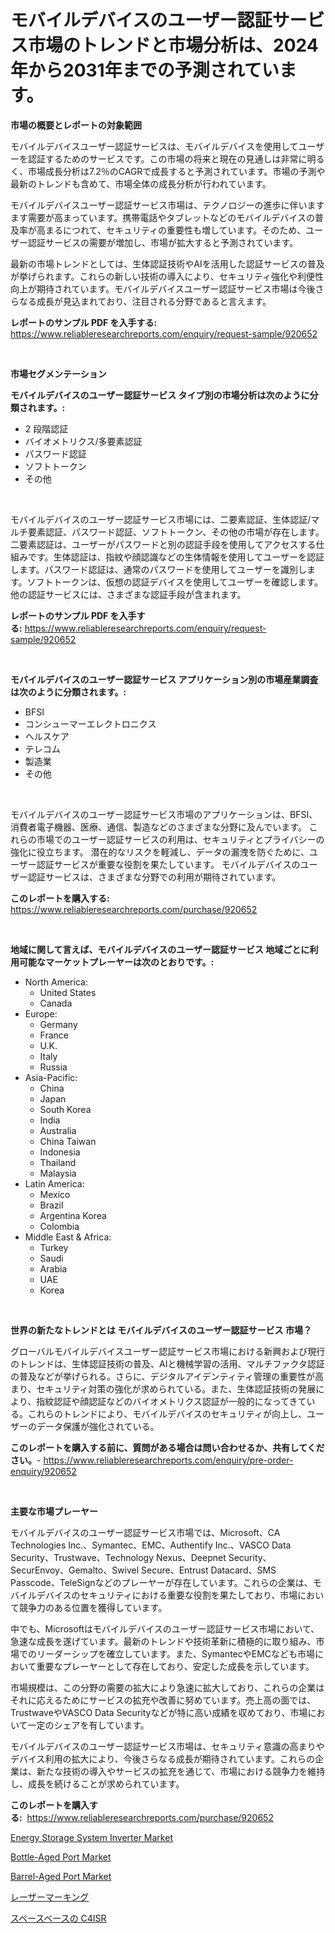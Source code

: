 <p><h1>モバイルデバイスのユーザー認証サービス市場のトレンドと市場分析は、2024年から2031年までの予測されています。</h1></p><p><strong>市場の概要とレポートの対象範囲</strong></p>
<p><p>モバイルデバイスユーザー認証サービスは、モバイルデバイスを使用してユーザーを認証するためのサービスです。この市場の将来と現在の見通しは非常に明るく、市場成長分析は7.2％のCAGRで成長すると予測されています。市場の予測や最新のトレンドも含めて、市場全体の成長分析が行われています。</p><p>モバイルデバイスユーザー認証サービス市場は、テクノロジーの進歩に伴いますます需要が高まっています。携帯電話やタブレットなどのモバイルデバイスの普及率が高まるにつれて、セキュリティの重要性も増しています。そのため、ユーザー認証サービスの需要が増加し、市場が拡大すると予測されています。</p><p>最新の市場トレンドとしては、生体認証技術やAIを活用した認証サービスの普及が挙げられます。これらの新しい技術の導入により、セキュリティ強化や利便性向上が期待されています。モバイルデバイスユーザー認証サービス市場は今後さらなる成長が見込まれており、注目される分野であると言えます。</p></p>
<p><strong>レポートのサンプル PDF を入手する:</strong> <a href="https://www.reliableresearchreports.com/enquiry/request-sample/920652">https://www.reliableresearchreports.com/enquiry/request-sample/920652</a></p>
<p>&nbsp;</p>
<p><strong>市場セグメンテーション</strong></p>
<p><strong>モバイルデバイスのユーザー認証サービス タイプ別の市場分析は次のように分類されます。:</strong></p>
<p><ul><li>2 段階認証</li><li>バイオメトリクス/多要素認証</li><li>パスワード認証</li><li>ソフトトークン</li><li>その他</li></ul></p>
<p>&nbsp;</p>
<p><p>モバイルデバイスのユーザー認証サービス市場には、二要素認証、生体認証/マルチ要素認証、パスワード認証、ソフトトークン、その他の市場が存在します。二要素認証は、ユーザーがパスワードと別の認証手段を使用してアクセスする仕組みです。生体認証は、指紋や顔認識などの生体情報を使用してユーザーを認証します。パスワード認証は、通常のパスワードを使用してユーザーを識別します。ソフトトークンは、仮想の認証デバイスを使用してユーザーを確認します。他の認証サービスには、さまざまな認証手段が含まれます。</p></p>
<p><strong>レポートのサンプル PDF を入手する:</strong>&nbsp;<a href="https://www.reliableresearchreports.com/enquiry/request-sample/920652">https://www.reliableresearchreports.com/enquiry/request-sample/920652</a></p>
<p>&nbsp;</p>
<p><strong> モバイルデバイスのユーザー認証サービス アプリケーション別の市場産業調査は次のように分類されます。:</strong></p>
<p><ul><li>BFSI</li><li>コンシューマーエレクトロニクス</li><li>ヘルスケア</li><li>テレコム</li><li>製造業</li><li>その他</li></ul></p>
<p>&nbsp;</p>
<p><p>モバイルデバイスのユーザー認証サービス市場のアプリケーションは、BFSI、消費者電子機器、医療、通信、製造などのさまざまな分野に及んでいます。 これらの市場でのユーザー認証サービスの利用は、セキュリティとプライバシーの強化に役立ちます。 潜在的なリスクを軽減し、データの漏洩を防ぐために、ユーザー認証サービスが重要な役割を果たしています。 モバイルデバイスのユーザー認証サービスは、さまざまな分野での利用が期待されています。</p></p>
<p><strong>このレポートを購入する:</strong>&nbsp; <a href="https://www.reliableresearchreports.com/purchase/920652">https://www.reliableresearchreports.com/purchase/920652</a></p>
<p>&nbsp;</p>
<p><strong>地域に関して言えば、モバイルデバイスのユーザー認証サービス 地域ごとに利用可能なマーケットプレーヤーは次のとおりです。:</strong></p>
<p><ul>
    <li>
        North America:
        <ul>
            <li>United States</li>
            <li>Canada</li>
        </ul>
    </li>
    <li>
        Europe:
        <ul>
            <li>Germany</li>
            <li>France</li>
            <li>U.K.</li>
            <li>Italy</li>
            <li>Russia</li>
        </ul>
    </li>
    <li>
        Asia-Pacific:
        <ul>
            <li>China</li>
            <li>Japan</li>
            <li>South Korea</li>
            <li>India</li>
            <li>Australia</li>
            <li>China Taiwan</li>
            <li>Indonesia</li>
            <li>Thailand</li>
            <li>Malaysia</li>
        </ul>
    </li>
    <li>
        Latin America:
        <ul>
            <li>Mexico</li>
            <li>Brazil</li>
            <li>Argentina Korea</li>
            <li>Colombia</li>
        </ul>
    </li>
    <li>
        Middle East & Africa:
        <ul>
            <li>Turkey</li>
            <li>Saudi</li>
            <li>Arabia</li>
            <li>UAE</li>
            <li>Korea</li>
        </ul>
    </li>
    </ul></p>
<p>&nbsp;</p>
<p><strong>世界の新たなトレンドとは モバイルデバイスのユーザー認証サービス 市場？</strong></p>
<p><p>グローバルモバイルデバイスユーザー認証サービス市場における新興および現行のトレンドは、生体認証技術の普及、AIと機械学習の活用、マルチファクタ認証の普及などが挙げられる。さらに、デジタルアイデンティティ管理の重要性が高まり、セキュリティ対策の強化が求められている。また、生体認証技術の発展により、指紋認証や顔認証などのバイオメトリクス認証が一般的になってきている。これらのトレンドにより、モバイルデバイスのセキュリティが向上し、ユーザーのデータ保護が強化されている。</p></p>
<p><strong>このレポートを購入する前に、質問がある場合は問い合わせるか、共有してください。</strong>- <a href="https://www.reliableresearchreports.com/enquiry/pre-order-enquiry/920652">https://www.reliableresearchreports.com/enquiry/pre-order-enquiry/920652</a></p>
<p>&nbsp;</p>
<p><strong>主要な市場プレーヤー</strong></p>
<p><p>モバイルデバイスのユーザー認証サービス市場では、Microsoft、CA Technologies Inc.、Symantec、EMC、Authentify Inc.、VASCO Data Security、Trustwave、Technology Nexus、Deepnet Security、SecurEnvoy、Gemalto、Swivel Secure、Entrust Datacard、SMS Passcode、TeleSignなどのプレーヤーが存在しています。これらの企業は、モバイルデバイスのセキュリティにおける重要な役割を果たしており、市場において競争力のある位置を獲得しています。</p><p>中でも、Microsoftはモバイルデバイスのユーザー認証サービス市場において、急速な成長を遂げています。最新のトレンドや技術革新に積極的に取り組み、市場でのリーダーシップを確立しています。また、SymantecやEMCなども市場において重要なプレーヤーとして存在しており、安定した成長を示しています。</p><p>市場規模は、この分野の需要の拡大により急速に拡大しており、これらの企業はそれに応えるためにサービスの拡充や改善に努めています。売上高の面では、TrustwaveやVASCO Data Securityなどが特に高い成績を収めており、市場において一定のシェアを有しています。</p><p>モバイルデバイスのユーザー認証サービス市場は、セキュリティ意識の高まりやデバイス利用の拡大により、今後さらなる成長が期待されています。これらの企業は、新たな技術の導入やサービスの拡充を通じて、市場における競争力を維持し、成長を続けることが求められています。</p></p>
<p><strong>このレポートを購入する:</strong>&nbsp;&nbsp;<a href="https://www.reliableresearchreports.com/purchase/920652">https://www.reliableresearchreports.com/purchase/920652</a></p>
<p><p><a href="https://issuu.com/reportprime-2/docs/energy-storage-system-inverter-market-size-2030.pp">Energy Storage System Inverter Market</a></p><p><a href="https://github.com/nancykennedykellievqfqt2/Market-Research-Report-List-1/blob/main/bottle-aged-port-market.md">Bottle-Aged Port Market</a></p><p><a href="https://github.com/seekum/Market-Research-Report-List-1/blob/main/barrel-aged-port-market.md">Barrel-Aged Port Market</a></p><p><a href="https://github.com/joaejkdzgyljvo6/Market-Research-Report-List-1/blob/main/9950962183208.md">レーザーマーキング</a></p><p><a href="https://github.com/ppmazlotr77499/Market-Research-Report-List-1/blob/main/8196287183207.md">スペースベースの C4ISR</a></p></p>